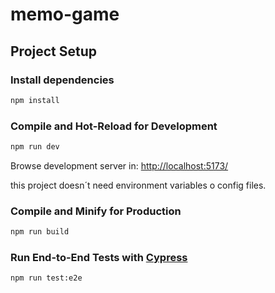 # memo-game

## Project Setup

### Install dependencies

```sh
npm install
```

### Compile and Hot-Reload for Development

```sh
npm run dev
```

Browse development server in:
<a href="http://localhost:5173/">http://localhost:5173/</a>

this project doesn´t need environment variables o config files.

### Compile and Minify for Production

```sh
npm run build
```

### Run End-to-End Tests with [Cypress](https://www.cypress.io/)

```sh
npm run test:e2e
```
